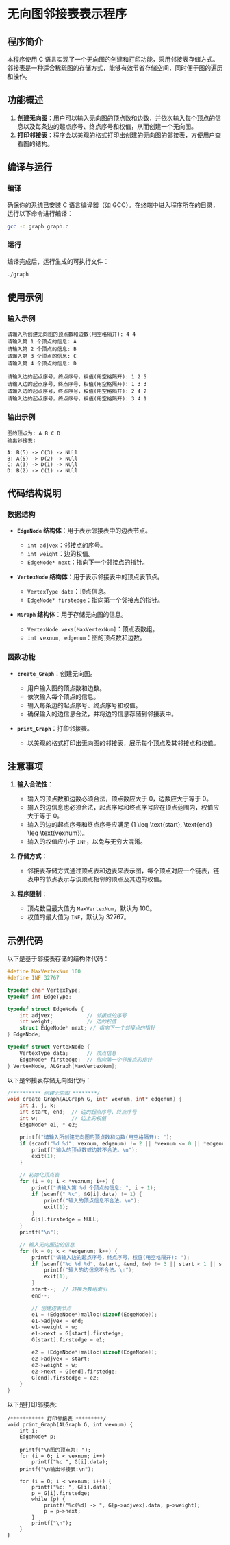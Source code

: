 # 无向图邻接表表示程序

## 程序简介

本程序使用 C 语言实现了一个无向图的创建和打印功能，采用邻接表存储方式。邻接表是一种适合稀疏图的存储方式，能够有效节省存储空间，同时便于图的遍历和操作。

## 功能概述

1. **创建无向图**：用户可以输入无向图的顶点数和边数，并依次输入每个顶点的信息以及每条边的起点序号、终点序号和权值，从而创建一个无向图。
2. **打印邻接表**：程序会以美观的格式打印出创建的无向图的邻接表，方便用户查看图的结构。

## 编译与运行

### 编译

确保你的系统已安装 C 语言编译器（如 GCC）。在终端中进入程序所在的目录，运行以下命令进行编译：

```bash
gcc -o graph graph.c
```

### 运行

编译完成后，运行生成的可执行文件：

```bash
./graph
```

## 使用示例

### 输入示例

```
请输入所创建无向图的顶点数和边数(用空格隔开): 4 4
请输入第 1 个顶点的信息: A
请输入第 2 个顶点的信息: B
请输入第 3 个顶点的信息: C
请输入第 4 个顶点的信息: D

请输入边的起点序号，终点序号，权值(用空格隔开): 1 2 5
请输入边的起点序号，终点序号，权值(用空格隔开): 1 3 3
请输入边的起点序号，终点序号，权值(用空格隔开): 2 4 2
请输入边的起点序号，终点序号，权值(用空格隔开): 3 4 1
```

### 输出示例

```
图的顶点为: A B C D 
输出邻接表:

A: B(5) -> C(3) -> NUll
B: A(5) -> D(2) -> NUll
C: A(3) -> D(1) -> NUll
D: B(2) -> C(1) -> NUll
```

## 代码结构说明

### 数据结构

- **`EdgeNode` 结构体**：用于表示邻接表中的边表节点。
    - `int adjvex`：邻接点的序号。
    - `int weight`：边的权值。
    - `EdgeNode* next`：指向下一个邻接点的指针。

- **`VertexNode` 结构体**：用于表示邻接表中的顶点表节点。
    - `VertexType data`：顶点信息。
    - `EdgeNode* firstedge`：指向第一个邻接点的指针。

- **`MGraph` 结构体**：用于存储无向图的信息。
    - `VertexNode vexs[MaxVertexNum]`：顶点表数组。
    - `int vexnum, edgenum`：图的顶点数和边数。

### 函数功能

- **`create_Graph`**：创建无向图。
    - 用户输入图的顶点数和边数。
    - 依次输入每个顶点的信息。
    - 输入每条边的起点序号、终点序号和权值。
    - 确保输入的边信息合法，并将边的信息存储到邻接表中。

- **`print_Graph`**：打印邻接表。
    - 以美观的格式打印出无向图的邻接表，展示每个顶点及其邻接点和权值。

## 注意事项

1. **输入合法性**：
    - 输入的顶点数和边数必须合法，顶点数应大于 0，边数应大于等于 0。
    - 输入的边信息也必须合法，起点序号和终点序号应在顶点范围内，权值应大于等于 0。
    - 输入的边的起点序号和终点序号应满足 \(1 \leq \text{start}, \text{end} \leq \text{vexnum}\)。
    - 输入的权值应小于 `INF`，以免与无穷大混淆。

2. **存储方式**：
    - 邻接表存储方式通过顶点表和边表来表示图，每个顶点对应一个链表，链表中的节点表示与该顶点相邻的顶点及其边的权值。

3. **程序限制**：
    - 顶点数目最大值为 `MaxVertexNum`，默认为 100。
    - 权值的最大值为 `INF`，默认为 32767。

## 示例代码

以下是基于邻接表存储的结构体代码：

```c
#define MaxVertexNum 100
#define INF 32767

typedef char VertexType;
typedef int EdgeType;

typedef struct EdgeNode {
    int adjvex;           // 邻接点的序号
    int weight;           // 边的权值
    struct EdgeNode* next; // 指向下一个邻接点的指针
} EdgeNode;

typedef struct VertexNode {
    VertexType data;      // 顶点信息
    EdgeNode* firstedge;  // 指向第一个邻接点的指针
} VertexNode, ALGraph[MaxVertexNum];
```

以下是邻接表存储无向图代码：
```c
/********** 创建无向图 ********/
void create_Graph(ALGraph G, int* vexnum, int* edgenum) {
    int i, j, k;
    int start, end;  // 边的起点序号、终点序号
    int w;           // 边上的权值
    EdgeNode* e1, * e2;

    printf("请输入所创建无向图的顶点数和边数(用空格隔开): ");
    if (scanf("%d %d", vexnum, edgenum) != 2 || *vexnum <= 0 || *edgenum < 0) {
        printf("输入的顶点数或边数不合法。\n");
        exit(1);
    }

    // 初始化顶点表
    for (i = 0; i < *vexnum; i++) {
        printf("请输入第 %d 个顶点的信息: ", i + 1);
        if (scanf(" %c", &G[i].data) != 1) {
            printf("输入的顶点信息不合法。\n");
            exit(1);
        }
        G[i].firstedge = NULL;
    }
    printf("\n");

    // 输入无向图边的信息
    for (k = 0; k < *edgenum; k++) {
        printf("请输入边的起点序号，终点序号，权值(用空格隔开): ");
        if (scanf("%d %d %d", &start, &end, &w) != 3 || start < 1 || start > *vexnum || end < 1 || end > *vexnum || w < 0) {
            printf("输入的边信息不合法。\n");
            exit(1);
        }
        start--;  // 转换为数组索引
        end--;

        // 创建边表节点
        e1 = (EdgeNode*)malloc(sizeof(EdgeNode));
        e1->adjvex = end;
        e1->weight = w;
        e1->next = G[start].firstedge;
        G[start].firstedge = e1;

        e2 = (EdgeNode*)malloc(sizeof(EdgeNode));
        e2->adjvex = start;
        e2->weight = w;
        e2->next = G[end].firstedge;
        G[end].firstedge = e2;
    }
}
```
以下是打印邻接表:
```
/*********** 打印邻接表 *********/
void print_Graph(ALGraph G, int vexnum) {
    int i;
    EdgeNode* p;

    printf("\n图的顶点为: ");
    for (i = 0; i < vexnum; i++)
        printf("%c ", G[i].data);
    printf("\n输出邻接表:\n");

    for (i = 0; i < vexnum; i++) {
        printf("%c: ", G[i].data);
        p = G[i].firstedge;
        while (p) {
            printf("%c(%d) -> ", G[p->adjvex].data, p->weight);
            p = p->next;
        }
        printf("\n");
    }
}
```
